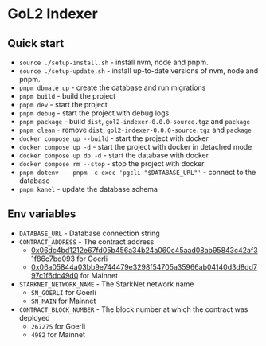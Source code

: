 # GoL2 Indexer

## Quick start

- `source ./setup-install.sh` - install nvm, node and pnpm.
- `source ./setup-update.sh` - install up-to-date versions of nvm, node and pnpm.
- `pnpm dbmate up` - create the database and run migrations
- `pnpm build` - build the project
- `pnpm dev` - start the project
- `pnpm debug` - start the project with debug logs
- `pnpm package` - build `dist`, `gol2-indexer-0.0.0-source.tgz` and `package`
- `pnpm clean` - remove `dist`, `gol2-indexer-0.0.0-source.tgz` and `package`
- `docker compose up --build` - start the project with docker
- `docker compose up -d` - start the project with docker in detached mode
- `docker compose up db -d` - start the database with docker
- `docker compose rm --stop` - stop the project with docker
- `pnpm dotenv -- pnpm -c exec 'pgcli "$DATABASE_URL"'` - connect to the database
- `pnpm kanel` - update the database schema

## Env variables
- `DATABASE_URL` - Database connection string
- `CONTRACT_ADDRESS` - The contract address
  - [0x06dc4bd1212e67fd05b456a34b24a060c45aad08ab95843c42af31f86c7bd093](https://testnet.starkscan.co/contract/0x06dc4bd1212e67fd05b456a34b24a060c45aad08ab95843c42af31f86c7bd093) for Goerli
  - [0x06a05844a03bb9e744479e3298f54705a35966ab04140d3d8dd797c1f6dc49d0](https://starkscan.co/contract/0x06a05844a03bb9e744479e3298f54705a35966ab04140d3d8dd797c1f6dc49d0) for Mainnet
- `STARKNET_NETWORK_NAME` - The StarkNet network name
  - `SN_GOERLI` for Goerli
  - `SN_MAIN` for Mainnet
- `CONTRACT_BLOCK_NUMBER` - The block number at which the contract was deployed
  - `267275` for Goerli
  - `4982` for Mainnet
